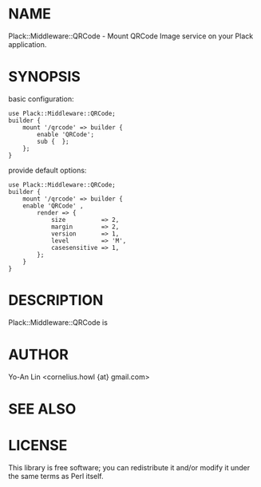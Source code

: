 # NAME

Plack::Middleware::QRCode - Mount QRCode Image service on your Plack application.

# SYNOPSIS

basic configuration:

    use Plack::Middleware::QRCode;
    builder {
        mount '/qrcode' => builder {
            enable 'QRCode';
            sub {  };
        };
    }

provide default options:

    use Plack::Middleware::QRCode;
    builder {
        mount '/qrcode' => builder {
        enable 'QRCode' , 
            render => {
                size          => 2,
                margin        => 2,
                version       => 1,
                level         => 'M',
                casesensitive => 1,
            };
        }
    }

# DESCRIPTION

Plack::Middleware::QRCode is

# AUTHOR

Yo-An Lin <cornelius.howl {at} gmail.com>

# SEE ALSO

# LICENSE

This library is free software; you can redistribute it and/or modify
it under the same terms as Perl itself.